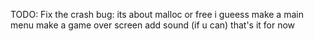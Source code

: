 TODO:
	Fix the crash bug:
		its about malloc or free i gueess
	make a main menu 
	make a game over screen
	add sound (if u can)
	that's it for now 
